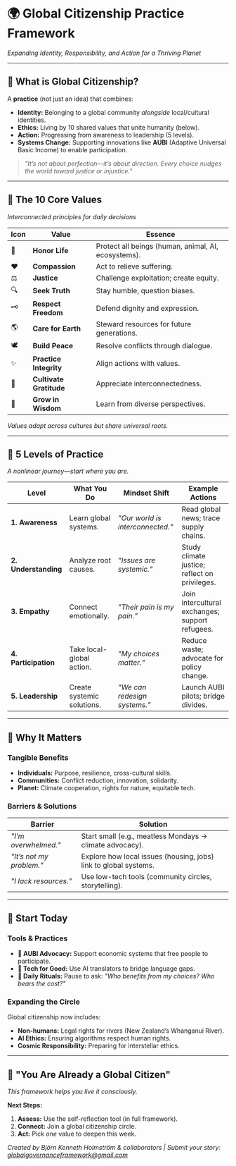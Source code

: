 # 🌍 **Global Citizenship Practice Framework**
*Expanding Identity, Responsibility, and Action for a Thriving Planet*

---

## 🔹 **What is Global Citizenship?**
A **practice** (not just an idea) that combines:
- **Identity:** Belonging to a global community *alongside* local/cultural identities.
- **Ethics:** Living by 10 shared values that unite humanity (below).
- **Action:** Progressing from awareness to leadership (5 levels).
- **Systems Change:** Supporting innovations like **AUBI** (Adaptive Universal Basic Income) to enable participation.

> *"It’s not about perfection—it’s about direction. Every choice nudges the world toward justice or injustice."*

---

## 🔹 **The 10 Core Values**
*Interconnected principles for daily decisions*

| Icon | Value| Essence|
|------|--------------------|----------------------------------|
| 🌱 | **Honor Life** | Protect all beings (human, animal, AI, ecosystems). |
| ❤️ | **Compassion** | Act to relieve suffering.|
| ⚖️ | **Justice**| Challenge exploitation; create equity. |
| 🔍 | **Seek Truth** | Stay humble, question biases.|
| 🗝️ | **Respect Freedom**| Defend dignity and expression. |
| 🌎 | **Care for Earth** | Steward resources for future generations. |
| 🕊️ | **Build Peace**| Resolve conflicts through dialogue. |
| ✨ | **Practice Integrity** | Align actions with values.|
| 🙏 | **Cultivate Gratitude** | Appreciate interconnectedness. |
| 🧠 | **Grow in Wisdom** | Learn from diverse perspectives. |

*Values adapt across cultures but share universal roots.*

---

## 🔹 **5 Levels of Practice**
*A nonlinear journey—start where you are.*

| Level | What You Do| Mindset Shift| Example Actions |
|-------|----------------------|--------------------------------|----------------|
| **1. Awareness** | Learn global systems. | *"Our world is interconnected."* | Read global news; trace supply chains. |
| **2. Understanding** | Analyze root causes. | *"Issues are systemic."*| Study climate justice; reflect on privileges. |
| **3. Empathy**| Connect emotionally. | *"Their pain is my pain."*| Join intercultural exchanges; support refugees. |
| **4. Participation** | Take local-global action. | *"My choices matter."* | Reduce waste; advocate for policy change. |
| **5. Leadership** | Create systemic solutions. | *"We can redesign systems."* | Launch AUBI pilots; bridge divides. |

---

## 🔹 **Why It Matters**
### **Tangible Benefits**
- **Individuals:** Purpose, resilience, cross-cultural skills.
- **Communities:** Conflict reduction, innovation, solidarity.
- **Planet:** Climate cooperation, rights for nature, equitable tech.

### **Barriers & Solutions**
| Barrier| Solution|
|----------------|-------------------------------|
| *"I’m overwhelmed."* | Start small (e.g., meatless Mondays → climate advocacy). |
| *"It’s not my problem."* | Explore how local issues (housing, jobs) link to global systems. |
| *"I lack resources."* | Use low-tech tools (community circles, storytelling). |

---

## 🔹 **Start Today**
### **Tools & Practices**
- **🧰 AUBI Advocacy:** Support economic systems that free people to participate.
- **📱 Tech for Good:** Use AI translators to bridge language gaps.
- **🌱 Daily Rituals:** Pause to ask: *"Who benefits from my choices? Who bears the cost?"*

### **Expanding the Circle**
Global citizenship now includes:
- **Non-humans:** Legal rights for rivers (New Zealand’s Whanganui River).
- **AI Ethics:** Ensuring algorithms respect human rights.
- **Cosmic Responsibility:** Preparing for interstellar ethics.

---

## 🔹 **"You Are Already a Global Citizen"**
*This framework helps you live it consciously.*

**Next Steps:**
1. **Assess:** Use the self-reflection tool (in full framework).
2. **Connect:** Join a global citizenship circle.
3. **Act:** Pick *one* value to deepen this week.

*Created by Björn Kenneth Holmström & collaborators | Submit your story: globalgovernanceframework@gmail.com*

